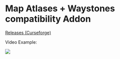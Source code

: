 # Map Atlases + Waystones compatibility Addon


[Releases (Curseforge)](https://www.curseforge.com/minecraft/mc-mods/map-atlases-waystones-compatibility/files/all?page=1&pageSize=20)

Video Example:

[![](https://img.youtube.com/vi/NnvC_upHWf4/0.jpg)](https://www.youtube.com/watch?v=NnvC_upHWf4)
